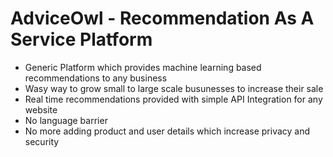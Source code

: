 # AdviceOwl - Recommendation As A Service Platform

* Generic Platform which provides machine learning based recommendations to any business
* Wasy way to grow small to large scale busunesses to increase their sale
* Real time recommendations provided with simple API Integration for any website
* No language barrier
* No more adding product and user details which increase privacy and security
